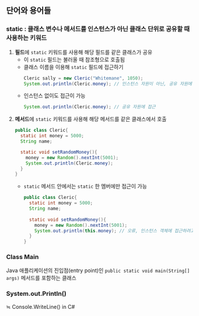 ## 단어와 용어들

### static : 클래스 변수나 메서드를 인스턴스가 아닌 클래스 단위로 공유할 때 사용하는 키워드  
1. **필드**에 `static` 키워드를 사용해 해당 필드를 같은 클래스가 공유
    - 이 `static` 필드는 불러올 때 참조형으로 호출됨
    - 클래스 이름을 이용해 `static` 필드에 접근하기
      ```Java
      Cleric sally = new Cleric("Whitemane", 1050);
      System.out.println(Cleric.money); // 인스턴스 자원이 아닌, 공유 자원에 접근
      ```
    - 인스턴스 없이도 접근이 가능
      ```Java
      System.out.println(Cleric.money); // 공유 자원에 접근
      ```
2. **메서드**에 `static` 키워드를 사용해 해당 메서드를 같은 클래스에서 호출
   ```Java
   public class Cleric{
     static int money = 5000;
     String name;

     static void setRandomMoney(){
       money = new Random().nextInt(5001);
       System.out.println(Cleric.money);
     }
   }
   ```
    - `static` 메서드 안에서는 `static` 한 멤버에만 접근이 가능
      ```Java
      public class Cleric{
        static int money = 5000;
        String name;
 
        static void setRandomMoney(){
          money = new Random().nextInt(5001);
          System.out.println(this.money); // 오류, 인스턴스 객체에 접근하려고 함
        }
      }
      ```

### Class Main
Java 애플리케이션의 진입점(entry point)인 `public static void main(String[] args)` 메서드를 포함하는 클래스  

### System.out.Println()
≒ Console.WriteLine() in C\# 
